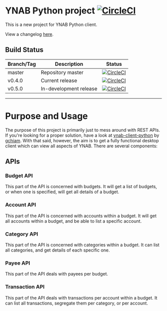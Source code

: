# YNAB Python project [![CircleCI](https://circleci.com/gh/GNewbury1/ynab-client/tree/master.svg?style=svg)](https://circleci.com/gh/GNewbury1/ynab-client/tree/master)


This is a new project for YNAB Python client.

View a changelog [here](CHANGELOG.md).

## Build Status

| Branch/Tag | Description | Status |
|------------|-------------|--------|
| master | Repository master | [![CircleCI](https://circleci.com/gh/GNewbury1/ynab-client/tree/master.svg?style=svg)](https://circleci.com/gh/GNewbury1/ynab-client/tree/master) |
| v0.4.0 | Current release | [![CircleCI](https://circleci.com/gh/GNewbury1/ynab-client/tree/release%2Fv0.4.0.svg?style=svg)](https://circleci.com/gh/GNewbury1/ynab-client/tree/release%2Fv0.4.0) |
| v0.5.0 | In-development release | [![CircleCI](https://circleci.com/gh/GNewbury1/ynab-client/tree/release%2Fv0.4.0.svg?style=svg)](https://circleci.com/gh/GNewbury1/ynab-client/tree/release%2Fv0.4.0) |
---

# Purpose and Usage

The purpose of this project is primarily just to mess around with REST APIs. If you're looking for a proper solution, have a look at [ynab-client-python](https://github.com/gchiam/ynab-client-python) by [gchiam](https://github.com/gchiam). With that said, however, the aim is to get a fully functional desktop client which can view all aspects of YNAB. There are several components:

## APIs

### Budget API

This part of the API is concerned with budgets. It will get a list of budgets, or when one is specified, will get all details of a budget.

### Account API

This part of the API is concerned with accounts within a budget. It will get all accounts within a budget, and be able to list a specific account.

### Category API

This part of the API is concerned with categories within a budget. It can list all categories, and get details of each specific one.

### Payee API

This part of the API deals with payees per budget.

### Transaction API

This part of the API deals with transactions per account within a budget. It can list all transactions, segregate them per category, or per account.
